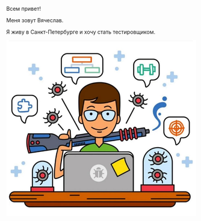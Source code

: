 Всем привет! 

Меня зовут Вячеслав.

Я живу в Санкт-Петербурге и хочу стать тестировщиком.

![Foto](https://github.com/Slava88-29/MySite/blob/main/%D0%A4%D0%BE%D1%82%D0%BE.jpg)
